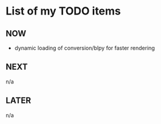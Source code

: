 # List of my TODO items

## NOW

-   dynamic loading of conversion/blpy for faster rendering

## NEXT

n/a

## LATER

n/a
